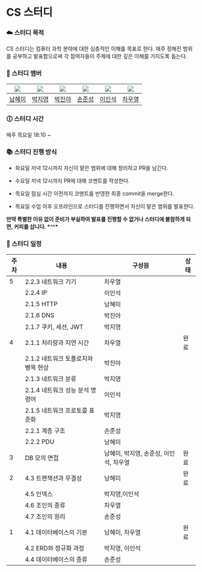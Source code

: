 # CS 스터디

### :cloud: 스터디 목적

CS 스터디는 컴퓨터 과학 분야에 대한 심층적인 이해를 목표로 한다. 매주 정해진 범위를 공부하고 발표함으로써 각 참여자들이 주제에 대한 깊은 이해를 가지도록 돕는다.

### :frog: 스터디 멤버

| <img src="https://github.com/namhyemi.png"> | <img src="https://github.com/parkyolo.png" > | <img src="https://github.com/dev-hamster.png"> | <img src="https://github.com/devjun20.png"> | <img src="https://github.com/insukL.png"> | <img src="https://github.com/dtdtdz.png"> |
| :--------------------------------------------------------------------: | :------------------------------------------------------------------: | :---------------------------------------------------------------------: | :-------------------------------------------------------------------: | :---------------------------------------------------------------------: | :-------------------------------------------------------------------: |
|[남혜미](https://github.com/namhyemi)|[박지영](https://github.com/parkyolo)|[박진아](https://github.com/dev-hamster)|[손준성](https://github.com/devjun20)|[이인석](https://github.com/insukL)|[차우열](https://github.com/dtdtdz)|


### :clock6: 스터디 시간

매주 목요일 18:10 ~

### :books: 스터디 진행 방식

- 화요일 저녁 12시까지 자신이 맡은 범위에 대해 정리하고 PR을 남긴다.

- 수요일 저녁 12시까지 PR에 대해 코멘트를 작성한다.

- 목요일 점심 시간 이전까지 코멘트를 반영한 최종 commit을 merge한다.

- 목요일 수업 이후 오프라인으로 스터디를 진행하면서 자신이 맡은 범위를 발표한다.

**만약 특별한 이유 없이 준비가 부실하여 발표를 진행할 수 없거나 스터디에 불참하게 되면, 커피를 삽니다. &#42;^^&#42;**

### :date: 스터디 일정

| 주차  | 내용 | 구성원  | 상태 |
| ----  | ---- | ----  | ---- |
| 5 | 2.2.3 네트워크 기기 | 차우열 |  |
|  | 2.2.4 IP | 이인석 |  |
|  | 2.1.5 HTTP | 남혜미 |  |
|  | 2.1.6 DNS | 박진아 |  |
|  | 2.1.7 쿠키, 세션, JWT | 박지영 |  |
| 4 | 2.1.1 처리량과 지연 시간 | 차우열 | 완료 |
|  | 2.1.2 네트워크 토폴로지와 병목 현상 | 박진아  |  |
|  | 2.1.3 네트워크 분류 | 박지영 |  |
|  | 2.1.4 네트워크 성능 분석 명령어 | 이인석 |  |
|  | 2.1.5 네트워크 프로토콜 표준화 | 박지영 |  |
|  | 2.2.1 계층 구조 | 손준성 |  |
|  | 2.2.2 PDU | 남혜미 |  |
| 3 | DB 모의 면접 | 남혜미, 박지영, 손준성, 이인석, 차우열 | 완료 |
| 2 | 4.3 트랜잭션과 무결성 | 남혜미 | 완료 |
|  | 4.5 인덱스 | 박지영,이인석  |  |
|  | 4.6 조인의 종류 | 차우열 |  |
|  | 4.7 조인의 원리 | 손준성 |  |
| 1 | 4.1 데이터베이스의 기본 | 남혜미, 차우열 | 완료 |
|  | 4.2 ERD와 정규화 과정 | 박지영, 이인석 |  |
|  | 4.4 데이터베이스의 종류 | 손준성 |  |
